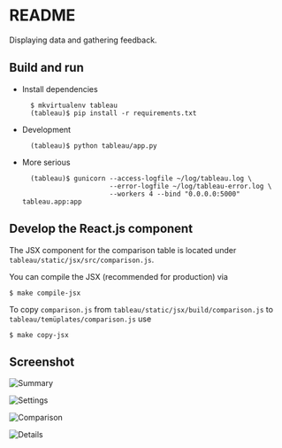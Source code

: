 README
======

Displaying data and gathering feedback.

Build and run
-------------

* Install dependencies

        $ mkvirtualenv tableau
        (tableau)$ pip install -r requirements.txt


* Development

        (tableau)$ python tableau/app.py


* More serious

        (tableau)$ gunicorn --access-logfile ~/log/tableau.log \
                            --error-logfile ~/log/tableau-error.log \
                            --workers 4 --bind "0.0.0.0:5000" tableau.app:app


Develop the React.js component
------------------------------

The JSX component for the comparison table is located under
`tableau/static/jsx/src/comparison.js`.

You can compile the JSX (recommended for production) via

    $ make compile-jsx

To copy `comparison.js` from `tableau/static/jsx/build/comparison.js`
to `tableau/temüplates/comparison.js` use

    $ make copy-jsx



Screenshot
----------

![Summary](http://i.imgur.com/06y7y9C.png)

![Settings](http://i.imgur.com/qMTU3Qu.png)

![Comparison](http://i.imgur.com/aAmwzNm.png)

![Details](http://i.imgur.com/y2nihvZ.png)